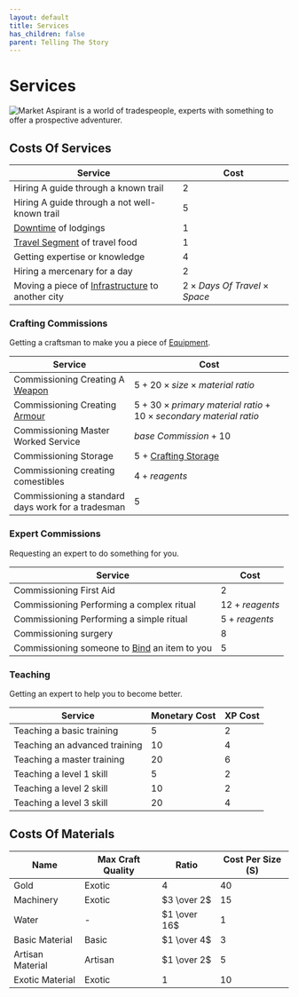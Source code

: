 ```yaml
---
layout: default
title: Services
has_children: false
parent: Telling The Story
---
```

# Services
![Market](Content/Market.svg)
Aspirant is a world of tradespeople, experts with something to offer a prospective adventurer. 

## Costs Of Services

| Service                                                                   | Cost                                     |
| ------------------------------------------------------------------------- | ---------------------------------------- |
| Hiring A guide through a known trail                               | $2$                                      |
| Hiring A guide through a not well-known trail                      | $5$                                      |
| [Downtime](Telling-The-Story#Downtime) of lodgings                                                          | $1$                                      |
| [Travel Segment](Telling-The-Story#Travel%20Segment) of travel food       | $1$                                      |
| Getting expertise or knowledge                                            | $4$                                      |
| Hiring a mercenary for a day                                              | $2$                                      |
| Moving a piece of [Infrastructure](Assets#Infrastructure) to another city | $2 \times Days\ Of\ Travel \times Space$ |


### Crafting Commissions
Getting a craftsman to make you a piece of [Equipment](Equipment).

| Service                                                                   | Cost                                                                            |
| ------------------------------------------------------------------------- | ------------------------------------------------------------------------------- |
| Commissioning Creating A [Weapon](Weapons)                                | $5 + 20 \times size \times material\ ratio$                                     |
| Commissioning Creating [Armour](Armour)                                   | $5 + 30 \times primary\ material\ ratio + 10 \times secondary\ material\ ratio$ |
| Commissioning Master Worked Service                                       | $base\ Commission + 10$                                                         |
| Commissioning Storage                                                     | $5$ + [Crafting Storage](Designing-Storage#Crafting%20Storage)                  |
| Commissioning creating comestibles                                        | $4 + reagents$                                                                  |
| Commissioning a standard days work for a tradesman                        | $5$                                                                             |

### Expert Commissions
Requesting an expert to do something for you.

| Service                                                          | Cost            |
| ---------------------------------------------------------------- | --------------- |
| Commissioning First Aid                                          | $2$             |
| Commissioning Performing a complex ritual                        | $12 + reagents$ |
| Commissioning Performing a simple ritual                         | $5 + reagents$  |
| Commissioning surgery                                            | $8$             |
| Commissioning someone to [Bind](Terminology#Bind) an item to you | 5                |

### Teaching
Getting an expert to help you to become better.

| Service                       | Monetary Cost | XP Cost |
| ----------------------------- | ------------- | ------- |
| Teaching a basic training     | $5$           | $2$     |
| Teaching an advanced training | $10$          | $4$     |
| Teaching a master training    | $20$          | $6$     |
| Teaching a level 1 skill      | $5$           | $2$     |
| Teaching a level 2 skill      | $10$          | $2$     |
| Teaching a level 3 skill      | $20$          | $4$     | 


## Costs Of Materials

| Name             | Max Craft Quality | Ratio        | Cost Per Size (S) |
| ---------------- | ----------------- | ------------ | ----------------- |
| Gold             | Exotic            | $4$          | $40$              |
| Machinery        | Exotic            | $3 \over 2$  | $15$              | 
| Water            | -                 | $1 \over 16$ | $1$               |
| Basic Material   | Basic             | $1 \over 4$  | $3$               |
| Artisan Material | Artisan           | $1 \over 2$  | $5$               |
| Exotic Material  | Exotic            | $1$          | $10$              |